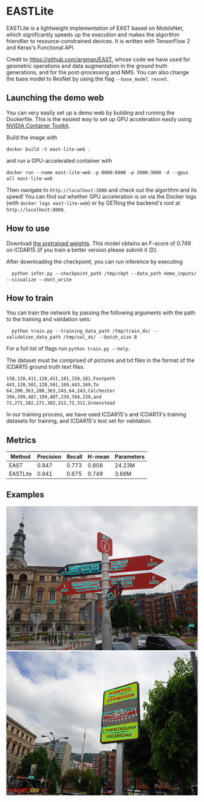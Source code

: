 # EASTLite

EASTLite is a lightweight implementation of EAST based on MobileNet, which significantly speeds up the execution and makes the
algorithm friendlier to resource-constrained devices. It is written with TensorFlow 2 and Keras's Functional API.

Credit to 
https://github.com/argman/EAST, whose code we have used for geometric operations  and data augmentation in the ground truth generations, and for the post-processing and NMS. You can also change the base model to ResNet by using the flag `--base_model resnet`.

## Launching the demo web
You can very easily set up a demo web by building and running the Dockerfile. This is the easiest way to set up GPU acceleration easily using [NVIDIA Container Toolkit](https://github.com/NVIDIA/nvidia-docker/blob/master/README.md#quickstart).

Build the image with
```
docker build -t east-lite-web .
```
and run a GPU-accelerated container with
```
docker run --name east-lite-web -p 8000:8000 -p 3000:3000 -d --gpus all east-lite-web
```

Then navigate to `http://localhost:3000` and check out the algorithm and its speed! You can find out whether GPU acceleration is on via the Docker logs (with `docker logs east-lite-web`) or by GETting the backend's root at `http://localhost:8000`.

## How to use
Download [the pretrained weights](https://drive.google.com/file/d/1_SyIM-CNTBqdPsviw2aVa7qXjavjtRY0/view?usp=sharing). This model obtains an F-score of 0.749 on ICDAR15 (if you train a better version please submit it :blush:).

After downloading the checkpoint, you can run inference by executing 
```
  python infer.py --checkpoint_path /tmp/ckpt --data_path demo_inputs/ --visualize --dont_write
```

## How to train
You can train the network by passing the following arguments with the path to 
the training and validation sets:

```
  python train.py --training_data_path /tmp/train_ds/ --validation_data_path /tmp/val_ds/ --batch_size B
```

For a full list of flags run `python train.py --help`.

The dataset must be comprised of pictures and txt files in the format of the ICDAR15 ground truth text files.

```
158,128,411,128,411,181,158,181,Footpath
443,128,501,128,501,169,443,169,To
64,200,363,200,363,243,64,243,Colchester
394,199,487,199,487,239,394,239,and
72,271,382,271,382,312,72,312,Greenstead  
```

In our training process, we have used ICDAR15's and ICDAR13's training datasets for training, and ICDAR15's test set for validation.

## Metrics

| Method    | Precision | Recall  | H-mean  | Parameters|
| ------    | ------    | ------  | ------  | ------    |
| EAST      | 0.847     | 0.773   | 0.808   | 24.23M    |
| EASTLite  | 0.841     | 0.675   | 0.749   | 3.66M     |

## Examples

![a](demo_outputs/a.png)
![b](demo_outputs/b.png)
